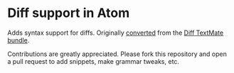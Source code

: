 # Diff support in Atom

Adds syntax support for diffs. Originally
[converted](https://atom.io/docs/latest/hacking-atom-converting-from-textmate)
from the [Diff TextMate bundle](https://github.com/textmate/diff.tmbundle).

Contributions are greatly appreciated. Please fork this repository and open a
pull request to add snippets, make grammar tweaks, etc.

